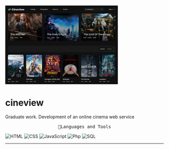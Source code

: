 ![Header](https://github.com/matveysofie/cineview/blob/main/assets/cineview.png)
# cineview
Graduate work. Development of an online cinema web service

<p align="center">
    <samp>📍Languages and Tools<samp>
</p>

![HTML](https://img.shields.io/badge/-HTML-ececec?style=for-the-badge&logo=python&logoColor=2c3e50)
![CSS](https://img.shields.io/badge/-CSS-787cb4?style=for-the-badge&logo=php&logoColor=000000)
![JavaScript](https://img.shields.io/badge/-JavaScript-00acd7?style=for-the-badge&logo=go&logoColor=000000)
![Php](https://img.shields.io/badge/-PHP-00acd7?style=for-the-badge&logo=go&logoColor=000000)
![SQL](https://img.shields.io/badge/-SQL-2c3e50?style=for-the-badge&logo=mysql&logoColor=fff)

<hr>